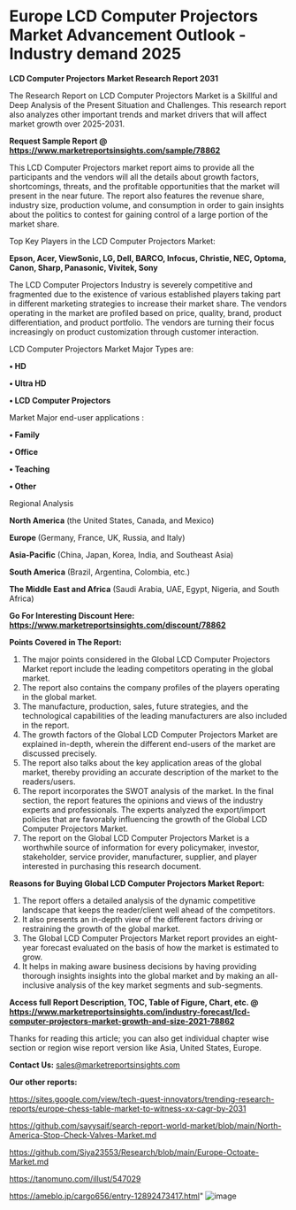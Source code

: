 # Europe LCD Computer Projectors Market Advancement Outlook - Industry demand 2025

<strong>LCD Computer Projectors Market Research Report 2031</strong>

The Research Report on LCD Computer Projectors Market is a Skillful and Deep Analysis of the Present Situation and Challenges. This research report also analyzes other important trends and market drivers that will affect market growth over 2025-2031.

<strong>Request Sample Report @ <a href=https://www.marketreportsinsights.com/sample/78862>https://www.marketreportsinsights.com/sample/78862</a></strong>

This LCD Computer Projectors market report aims to provide all the participants and the vendors will all the details about growth factors, shortcomings, threats, and the profitable opportunities that the market will present in the near future. The report also features the revenue share, industry size, production volume, and consumption in order to gain insights about the politics to contest for gaining control of a large portion of the market share.

Top Key Players in the LCD Computer Projectors Market:

<strong>Epson, Acer, ViewSonic, LG, Dell, BARCO, Infocus, Christie, NEC, Optoma, Canon, Sharp, Panasonic, Vivitek, Sony</strong>

The LCD Computer Projectors Industry is severely competitive and fragmented due to the existence of various established players taking part in different marketing strategies to increase their market share. The vendors operating in the market are profiled based on price, quality, brand, product differentiation, and product portfolio. The vendors are turning their focus increasingly on product customization through customer interaction.

LCD Computer Projectors Market Major Types are:

<strong>• HD

• Ultra HD

• LCD Computer Projectors</strong>

Market Major end-user applications :

<strong>• Family

• Office

• Teaching

• Other</strong>

Regional Analysis

</u><strong><b>North America</b></strong> (the United States, Canada, and Mexico)

<strong><b>Europe </b></strong>(Germany, France, UK, Russia, and Italy)

<strong><b>Asia-Pacific</b></strong> (China, Japan, Korea, India, and Southeast Asia)

<strong><b>South America</b></strong> (Brazil, Argentina, Colombia, etc.)

<strong><b>The Middle East and Africa</b></strong> (Saudi Arabia, UAE, Egypt, Nigeria, and South Africa)

<strong>Go For Interesting Discount Here: <a href=https://www.marketreportsinsights.com/discount/78862>https://www.marketreportsinsights.com/discount/78862</a></strong>

<strong>Points Covered in The Report:</strong>
<ol>
  <li>The major points considered in the Global LCD Computer Projectors Market report include the leading competitors operating in the global market.</li>
  <li>The report also contains the company profiles of the players operating in the global market.</li>
  <li>The manufacture, production, sales, future strategies, and the technological capabilities of the leading manufacturers are also included in the report.</li>
  <li>The growth factors of the Global LCD Computer Projectors Market are explained in-depth, wherein the different end-users of the market are discussed precisely.</li>
  <li>The report also talks about the key application areas of the global market, thereby providing an accurate description of the market to the readers/users.</li>
  <li>The report incorporates the SWOT analysis of the market. In the final section, the report features the opinions and views of the industry experts and professionals. The experts analyzed the export/import policies that are favorably influencing the growth of the Global LCD Computer Projectors Market.</li>
  <li>The report on the Global LCD Computer Projectors Market is a worthwhile source of information for every policymaker, investor, stakeholder, service provider, manufacturer, supplier, and player interested in purchasing this research document.</li>
</ol>
<strong>Reasons for Buying Global LCD Computer Projectors Market Report:</strong>

<ol>
  <li>The report offers a detailed analysis of the dynamic competitive landscape that keeps the reader/client well ahead of the competitors.</li>
  <li>It also presents an in-depth view of the different factors driving or restraining the growth of the global market.</li>
  <li>The Global LCD Computer Projectors Market report provides an eight-year forecast evaluated on the basis of how the market is estimated to grow.</li>
  <li>It helps in making aware business decisions by having providing thorough insights insights into the global market and by making an all-inclusive analysis of the key market segments and sub-segments.</li>
</ol>
<strong>Access full Report Description, TOC, Table of Figure, Chart, etc. @ <a href=https://www.marketreportsinsights.com/industry-forecast/lcd-computer-projectors-market-growth-and-size-2021-78862>https://www.marketreportsinsights.com/industry-forecast/lcd-computer-projectors-market-growth-and-size-2021-78862</a></strong>


Thanks for reading this article; you can also get individual chapter wise section or region wise report version like Asia, United States, Europe.

<strong>Contact Us:</strong>
sales@marketreportsinsights.com

<strong>Our other reports:</strong>

<a href=https://sites.google.com/view/tech-quest-innovators/trending-research-reports/europe-chess-table-market-to-witness-xx-cagr-by-2031>https://sites.google.com/view/tech-quest-innovators/trending-research-reports/europe-chess-table-market-to-witness-xx-cagr-by-2031</a>

<a href=https://github.com/sayysaif/search-report-world-market/blob/main/North-America-Stop-Check-Valves-Market.md>https://github.com/sayysaif/search-report-world-market/blob/main/North-America-Stop-Check-Valves-Market.md</a>

<a href=https://github.com/Siya23553/Research/blob/main/Europe-Octoate-Market.md>https://github.com/Siya23553/Research/blob/main/Europe-Octoate-Market.md</a>

<a href=https://tanomuno.com/illust/547029>https://tanomuno.com/illust/547029</a>

<a href=https://ameblo.jp/cargo656/entry-12892473417.html>https://ameblo.jp/cargo656/entry-12892473417.html</a>"
![image](https://github.com/user-attachments/assets/a805523a-fd31-4016-ad1c-de5bb5ca4747)
